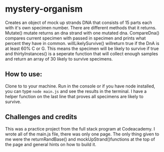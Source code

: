 # mystery-organism
Creates an object of mock up strands DNA that consists of 15 parts each with it's own specimen number.  There are different methods that it returns. Mutate() mutate returns an dna strand with one mutated dna.  CompareDna() compares current specimen with passed in specimen and prints what percent they have in common. willLikelySurvive() willreturn true if the DnA is at least 60% C or G.  This means the specimen will be likely to survive if true and thirtyInstances() is a seperate function that will collect enough samples and return an array of 30 likely to survive specimens. 

## How to use:
Clone to to your machine. Run in the console or if you have node installed, you can type `node main.js` and see the results in the terminal.  I have a helper function on the last line that proves all specimens are likely to survive.

## Challenges and credits
This was a practice project from the full stack program at Codeacademy. I wrote all of the main.js file, there was only one page. The only thing given to me were the returnRandBase() and mockUpStrand()functions at the top of the page and general hints on how to build it. 
